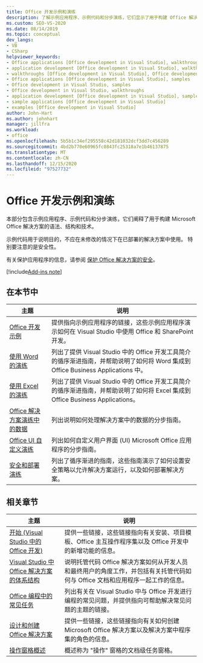 ```yaml
---
title: Office 开发示例和演练
description: 了解示例应用程序、示例代码和分步演练，它们显示了用于构建 Office 解决方案的语法、结构和技术。
ms.custom: SEO-VS-2020
ms.date: 08/14/2019
ms.topic: conceptual
dev_langs:
- VB
- CSharp
helpviewer_keywords:
- Office applications [Office development in Visual Studio], walkthroughs
- application development [Office development in Visual Studio], walkthroughs
- walkthroughs [Office development in Visual Studio], Office development
- Office applications [Office development in Visual Studio], samples
- Office development in Visual Studio, samples
- Office development in Visual Studio, walkthroughs
- application development [Office development in Visual Studio], samples
- sample applications [Office development in Visual Studio]
- examples [Office development in Visual Studio]
author: John-Hart
ms.author: johnhart
manager: jillfra
ms.workload:
- office
ms.openlocfilehash: 5b5b1c34ef295558c42d181032dcf3dd7c456289
ms.sourcegitcommit: 4bd2b770e60965fc0843fc25318a7e1b46137875
ms.translationtype: MT
ms.contentlocale: zh-CN
ms.lasthandoff: 12/15/2020
ms.locfileid: "97527732"
---
```

# <a name="office-development-samples-and-walkthroughs"></a>Office 开发示例和演练
  本部分包含示例应用程序、示例代码和分步演练，它们阐释了用于构建 Microsoft Office 解决方案的语法、结构和技术。

 示例代码用于说明目的，不应在未修改的情况下在已部署的解决方案中使用。 特别要注意的是安全性。

 有关保护应用程序的信息，请参阅 [保护 Office 解决方案的安全](../vsto/securing-office-solutions.md)。

[!include[Add-ins note](includes/addinsnote.md)]

## <a name="in-this-section"></a>在本节中

|主题|说明|
|-----------|-----------------|
|[Office 开发示例](../vsto/office-development-samples.md)|提供指向示例应用程序的链接，这些示例应用程序演示如何在 Visual Studio 中使用 Office 和 SharePoint 开发。|
|[使用 Word 的演练](../vsto/walkthroughs-using-word.md)|列出了提供 Visual Studio 中的 Office 开发工具简介的循序渐进指南，并帮助说明了如何将 Word 集成到 Office Business Applications 中。|
|[使用 Excel 的演练](../vsto/walkthroughs-using-excel.md)|列出了提供 Visual Studio 中的 Office 开发工具简介的循序渐进指南，并帮助说明了如何将 Excel 集成到 Office Business Applications。|
|[Office 解决方案演练中的数据](../vsto/data-in-office-solutions-walkthroughs.md)|列出说明如何处理解决方案中的数据的分步指南。|
|[Office UI 自定义演练](../vsto/office-ui-customization-walkthroughs.md)|列出如何自定义用户界面 (UI) Microsoft Office 应用程序的分步指南。|
|[安全和部署演练](../vsto/security-and-deployment-walkthroughs.md)|列出了循序渐进的指南，这些指南演示了如何设置安全策略以允许解决方案运行，以及如何部署解决方案。|

## <a name="related-sections"></a>相关章节

|主题|说明|
|-----------|-----------------|
|[开始 &#40;Visual Studio 中的 Office 开发&#41;](../vsto/getting-started-office-development-in-visual-studio.md)|提供一些链接，这些链接指向有关安装、项目模板、Office 主互操作程序集以及 Office 开发中的新增功能的信息。|
|[Visual Studio 中 Office 解决方案的体系结构](../vsto/architecture-of-office-solutions-in-visual-studio.md)|说明托管代码 Office 解决方案如何从开发人员和最终用户的角度工作，并包括有关托管代码如何与 Office 文档和应用程序一起工作的信息。|
|[Office 编程中的常见任务](../vsto/common-tasks-in-office-programming.md)|列出有关在 Visual Studio 中与 Office 开发进行编程的常见问题，并提供指向可帮助解决常见问题的主题的链接。|
|[设计和创建 Office 解决方案](../vsto/designing-and-creating-office-solutions.md)|提供一些链接，这些链接指向有关如何创建 Microsoft Office 解决方案以及解决方案中程序集的角色的信息。|
|[操作窗格概述](../vsto/actions-pane-overview.md)|概述称为 "操作" 窗格的文档级任务窗格。|
